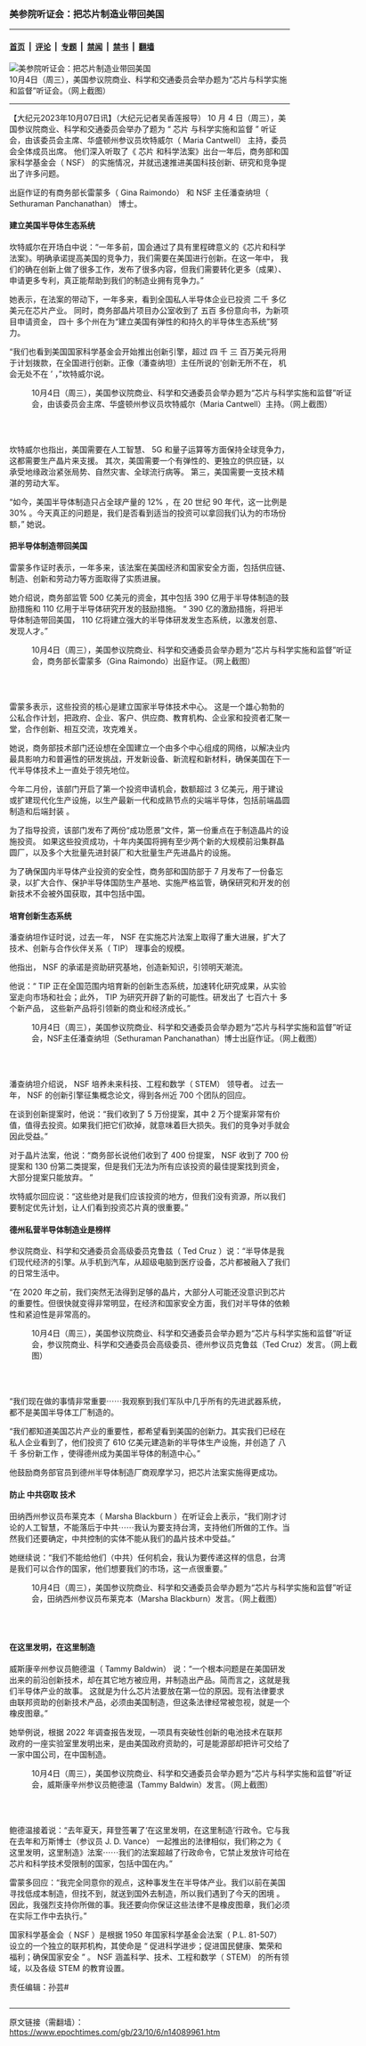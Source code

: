 ### 美参院听证会：把芯片制造业带回美国

---

#### [首页](../../../..?n14089961) &nbsp;|&nbsp; [评论](../../../../../epoch-comment?n14089961) &nbsp;|&nbsp; [专题](../../../../../epoch-special?n14089961) &nbsp;|&nbsp; [禁闻](../../../../../epoch-news?n14089961) &nbsp;|&nbsp; [禁书](../../../../../books?n14089961) &nbsp;|&nbsp; [翻墙](https://github.com/gfw-breaker/nogfw/blob/master/README.md?n14089961)


<div><img alt="美参院听证会：把芯片制造业带回美国" class="attachment-djy_600_400 size-djy_600_400 wp-post-image" src="https://i.epochtimes.com/assets/uploads/2023/10/id14089969-Senate-Hearing-600x400.png"/>
<div class="caption">
 10月4日（周三），美国参议院商业、科学和交通委员会举办题为“芯片与科学实施和监督”听证会。（网上截图）
</div></div><hr/><div class="post_content" id="artbody" itemprop="articleBody">
 <!-- article content begin -->
 <p>
  【大纪元2023年10月07日讯】（大纪元记者吴香莲报导）
  <span class="s1">
   10
  </span>
  月
  <span class="s1">
   4
  </span>
  日（周三），美国参议院商业、科学和交通委员会举办了题为
  <span class="s1">
   “
  </span>
  <ok href="https://www.epochtimes.com/gb/tag/%E8%8A%AF%E7%89%87.html">
   芯片
  </ok>
  与科学实施和监督
  <span class="s1">
   ”
  </span>
  听证会，由该委员会主席、华盛顿州参议员坎特威尔（
  <span class="s1">
   Maria Cantwell）
  </span>
  主持，委员会全体成员出席。 他们深入听取了《
  <ok href="https://www.epochtimes.com/gb/tag/%E8%8A%AF%E7%89%87.html">
   芯片
  </ok>
  和科学法案》出台一年后，商务部和国家科学基金会（
  <span class="s1">
   NSF）
  </span>
  的实施情况，并就迅速推进美国科技创新、研究和竞争提出了许多问题。
 </p>
 <p class="p3">
  <span class="s2">
   出庭作证的有商务部长雷蒙多（
  </span>
  Gina Raimondo）
  <span class="s2">
   和
  </span>
  NSF
  <span class="s2">
   主任潘查纳坦（
  </span>
  Sethuraman Panchanathan）
  <span class="s2">
   博士。
  </span>
 </p>
 <h4 class="p1">
  建立美国半导体生态系统
 </h4>
 <p class="p1">
  坎特威尔在开场白中说：“一年多前，国会通过了具有里程碑意义的《芯片和科学法案》。明确承诺提高美国的竞争力，我们需要在美国进行创新。在这一年中， 我们的确在创新上做了很多工作，发布了很多内容，但我们需要转化更多（成果）、申请更多专利，真正能帮助到我们的制造业拥有竞争力。”
 </p>
 <p class="p1">
  她表示，在法案的带动下，一年多来，看到全国私人半导体企业已投资
  <span class="s1">
   二千
  </span>
  多亿美元在芯片产业。 同时，商务部晶片项目办公室收到了
  <span class="s1">
   五百
  </span>
  多份意向书，为新项目申请资金，
  <span class="s1">
   四十
  </span>
  多个州在为“建立美国有弹性的和持久的半导体生态系统”努力。
 </p>
 <p class="p1">
  “我们也看到美国国家科学基金会开始推出创新引擎，超过
  <span class="s1">
   四
  </span>
  千
  <span class="s1">
   三
  </span>
  百万美元将用于计划拨款，在全国进行创新。正像（潘查纳坦）主任所说的‘创新无所不在， 机会无处不在
  <span class="s1">
   ’
  </span>
  ，”坎特威尔说。
 </p>
 <figure aria-describedby="caption-attachment-14089971" class="wp-caption alignnone" id="attachment_14089971" style="width: 600px">
  <ok href="https://i.epochtimes.com/assets/uploads/2023/10/id14089971-Cantwell.png" target="_blank">
   <img alt="" class="size-large wp-image-14089971" src="https://i.epochtimes.com/assets/uploads/2023/10/id14089971-Cantwell-600x334.png"/>
  </ok>
  <br/><figcaption class="wp-caption-text" id="caption-attachment-14089971">
   10月4日（周三），美国参议院商业、科学和交通委员会举办题为“芯片与科学实施和监督”听证会，由该委员会主席、华盛顿州参议员坎特威尔（Maria Cantwell）主持。（网上截图）
  </figcaption><br/>
 </figure><br/>
 <p class="p1">
  坎特威尔也指出，美国需要在人工智慧、
  <span class="s1">
   5G
  </span>
  和量子运算等方面保持全球竞争力，这都需要生产晶片来支援。 其次，美国需要一个有弹性的、更独立的供应链，以承受地缘政治紧张局势、自然灾害、全球流行病等。 第三，美国需要一支技术精湛的劳动大军。
 </p>
 <p class="p1">
  “如今，美国半导体制造只占全球产量的
  <span class="s1">
   12%
  </span>
  ，在
  <span class="s1">
   20
  </span>
  世纪
  <span class="s1">
   90
  </span>
  年代，这一比例是
  <span class="s1">
   30%
  </span>
  。今天真正的问题是，我们是否看到适当的投资可以拿回我们认为的市场份额，” 她说。
 </p>
 <h4 class="p1">
  把半导体制造带回美国
 </h4>
 <p class="p1">
  雷蒙多作证时表示，一年多来，该法案在美国经济和国家安全方面，包括供应链、制造、创新和劳动力等方面取得了实质进展。
 </p>
 <p class="p1">
  她介绍说，商务部监管
  <span class="s1">
   500
  </span>
  亿美元的资金，其中包括
  <span class="s1">
   390
  </span>
  亿用于半导体制造的鼓励措施和
  <span class="s1">
   110
  </span>
  亿用于半导体研究开发的鼓励措施。 “
  <span class="s1">
   390
  </span>
  亿的激励措施，将把半导体制造带回美国，
  <span class="s1">
   110
  </span>
  亿将建立强大的半导体研发发生态系统，以激发创意、发现人才。”
 </p>
 <figure aria-describedby="caption-attachment-14089972" class="wp-caption alignnone" id="attachment_14089972" style="width: 600px">
  <ok href="https://i.epochtimes.com/assets/uploads/2023/10/id14089972-Raimondo.png" target="_blank">
   <img alt="" class="size-large wp-image-14089972" src="https://i.epochtimes.com/assets/uploads/2023/10/id14089972-Raimondo-600x338.png"/>
  </ok>
  <br/><figcaption class="wp-caption-text" id="caption-attachment-14089972">
   10月4日（周三），美国参议院商业、科学和交通委员会举办题为“芯片与科学实施和监督”听证会，商务部长雷蒙多（Gina Raimondo）出庭作证。（网上截图）
  </figcaption><br/>
 </figure><br/>
 <p class="p1">
  雷蒙多表示，这些投资的核心是建立国家半导体技术中心。 这是一个雄心勃勃的公私合作计划，把政府、企业、客户、供应商、教育机构、企业家和投资者汇聚一堂，合作创新、相互交流，攻克难关。
 </p>
 <p class="p1">
  她说，商务部技术部门还设想在全国建立一个由多个中心组成的网络，以解决业内最具影响力和普遍性的研发挑战，开发新设备、新流程和新材料，确保美国在下一代半导体技术上一直处于领先地位。
 </p>
 <p class="p1">
  今年二月份，该部门开启了第一个投资申请机会，数额超过
  <span class="s1">
   3
  </span>
  亿美元，用于建设或扩建现代化生产设施，以生产最新一代和成熟节点的尖端半导体，包括前端晶圆制造和后端封装 。
 </p>
 <p class="p1">
  为了指导投资，该部门发布了两份“成功愿景”文件，第一份重点在于制造晶片的设施投资。 如果这些投资成功，十年内美国将拥有至少两个新的大规模前沿集群晶圆厂，以及多个大批量先进封装厂和大批量生产先进晶片的设施。
 </p>
 <p class="p1">
  为了确保国内半导体产业投资的安全性，商务部和国防部于
  <span class="s1">
   7
  </span>
  月发布了一份备忘录，以扩大合作、保护半导体国防生产基地、实施严格监管，确保研究和开发的创新技术不会被外国获取，其中包括中国。
 </p>
 <h4 class="p1">
  培育创新生态系统
 </h4>
 <p class="p1">
  潘查纳坦作证时说，过去一年，
  <span class="s1">
   NSF
  </span>
  在实施芯片法案上取得了重大进展，扩大了技术、创新与合作伙伴关系（
  <span class="s1">
   TIP）
  </span>
  理事会的规模。
 </p>
 <p class="p1">
  他指出，
  <span class="s1">
   NSF
  </span>
  的承诺是资助研究基地，创造新知识，引领明天潮流。
 </p>
 <p class="p1">
  他说：“
  <span class="s1">
   TIP
  </span>
  正在全国范围内培育新的创新生态系统，加速转化研究成果，从实验室走向市场和社会；此外，
  <span class="s1">
   TIP
  </span>
  为研究开辟了新的可能性。研发出了
  <span class="s1">
   七百六十
  </span>
  多个新产品， 这些新产品将引领新的商业和经济成长。”
 </p>
 <figure aria-describedby="caption-attachment-14089973" class="wp-caption alignnone" id="attachment_14089973" style="width: 600px">
  <ok href="https://i.epochtimes.com/assets/uploads/2023/10/id14089973-Dr.-Panchanathan.png" target="_blank">
   <img alt="" class="size-large wp-image-14089973" src="https://i.epochtimes.com/assets/uploads/2023/10/id14089973-Dr.-Panchanathan-600x335.png"/>
  </ok>
  <br/><figcaption class="wp-caption-text" id="caption-attachment-14089973">
   10月4日（周三），美国参议院商业、科学和交通委员会举办题为“芯片与科学实施和监督”听证会，NSF主任潘查纳坦（Sethuraman Panchanathan）博士出庭作证。（网上截图）
  </figcaption><br/>
 </figure><br/>
 <p class="p1">
  潘查纳坦介绍说，
  <span class="s1">
   NSF
  </span>
  培养未来科技、工程和数学（
  <span class="s1">
   STEM）
  </span>
  领导者。 过去一年，
  <span class="s1">
   NSF
  </span>
  的创新引擎征集概念论文，得到各州近
  <span class="s1">
   700
  </span>
  个团队的回应。
 </p>
 <p class="p1">
  在谈到创新提案时，他说：“我们收到了
  <span class="s1">
   5
  </span>
  万份提案，其中
  <span class="s1">
   2
  </span>
  万个提案非常有价值，值得去投资。如果我们把它们砍掉，就意味着巨大损失。我们的竞争对手就会因此受益。”
 </p>
 <p class="p1">
  对于晶片法案，他说：“商务部长说他们收到了
  <span class="s1">
   400
  </span>
  份提案，
  <span class="s1">
   NSF
  </span>
  收到了
  <span class="s1">
   700
  </span>
  份提案和
  <span class="s1">
   130
  </span>
  份第二类提案，但是我们无法为所有应该投资的最佳提案找到资金，大部分提案只能放弃。
  <span class="s1">
   ”
  </span>
 </p>
 <p class="p1">
  坎特威尔回应说：“这些绝对是我们应该投资的地方，但我们没有资源，所以我们要制定优先计划，让人们看到投资芯片真的很重要。”
 </p>
 <h4 class="p1">
  德州私营半导体制造业是榜样
 </h4>
 <p class="p1">
  参议院商业、科学和交通委员会高级委员克鲁兹（
  <span class="s1">
   Ted Cruz
  </span>
  ）说：“半导体是我们现代经济的引擎。从手机到汽车，从超级电脑到医疗设备，芯片都被融入了我们的日常生活中。
 </p>
 <p class="p1">
  “在
  <span class="s1">
   2020
  </span>
  年之前，我们突然无法得到足够的晶片，大部分人可能还没意识到芯片的重要性。但很快就变得非常明显，在经济和国家安全方面，我们对半导体的依赖性和紧迫性是非常高的。
 </p>
 <figure aria-describedby="caption-attachment-14089974" class="wp-caption alignnone" id="attachment_14089974" style="width: 600px">
  <ok href="https://i.epochtimes.com/assets/uploads/2023/10/id14089974-Ted-Cruz.png" target="_blank">
   <img alt="" class="size-large wp-image-14089974" src="https://i.epochtimes.com/assets/uploads/2023/10/id14089974-Ted-Cruz-600x336.png"/>
  </ok>
  <br/><figcaption class="wp-caption-text" id="caption-attachment-14089974">
   10月4日（周三），美国参议院商业、科学和交通委员会举办题为“芯片与科学实施和监督”听证会，参议院商业、科学和交通委员会高级委员、德州参议员克鲁兹（Ted Cruz）发言。（网上截图）
  </figcaption><br/>
 </figure><br/>
 <p class="p1">
  “我们现在做的事情非常重要⋯⋯我观察到我们军队中几乎所有的先进武器系统，都不是美国半导体工厂制造的。
 </p>
 <p class="p1">
  “我们都知道美国芯片产业的重要性，都希望看到美国的创新力。其实我们已经在私人企业看到了，他们投资了
  <span class="s1">
   610
  </span>
  亿美元建造新的半导体生产设施，并创造了
  <span class="s1">
   八千
  </span>
  多份新工作 ，使得德州成为美国半导体的制造中心。”
 </p>
 <p class="p1">
  他鼓励商务部官员到德州半导体制造厂商观摩学习，把芯片法案实施得更成功。
 </p>
 <h4 class="p1">
  防止
  <ok href="https://www.epochtimes.com/gb/tag/%E4%B8%AD%E5%85%B1%E7%AA%83%E5%8F%96.html">
   中共窃取
  </ok>
  技术
 </h4>
 <p class="p1">
  田纳西州参议员布莱克本（
  <span class="s1">
   Marsha Blackburn
  </span>
  ）在听证会上表示，“我们刚才讨论的人工智慧，不能落后于中共⋯⋯我认为要支持台湾，支持他们所做的工作。当然我们还要确定，中共控制的实体不能从我们的晶片技术中受益。”
 </p>
 <p class="p1">
  她继续说：“我们不能给他们（中共）任何机会，我认为要传递这样的信息，台湾是我们可以合作的国家，他们想要我们的市场，这一点很重要。”
 </p>
 <figure aria-describedby="caption-attachment-14089975" class="wp-caption alignnone" id="attachment_14089975" style="width: 600px">
  <ok href="https://i.epochtimes.com/assets/uploads/2023/10/id14089975-Blackburn.png" target="_blank">
   <img alt="" class="size-large wp-image-14089975" src="https://i.epochtimes.com/assets/uploads/2023/10/id14089975-Blackburn-600x338.png"/>
  </ok>
  <br/><figcaption class="wp-caption-text" id="caption-attachment-14089975">
   10月4日（周三），美国参议院商业、科学和交通委员会举办题为“芯片与科学实施和监督”听证会，田纳西州参议员布莱克本（Marsha Blackburn）发言。（网上截图）
  </figcaption><br/>
 </figure><br/>
 <h4 class="p1">
  在这里发明，在这里制造
 </h4>
 <p class="p1">
  威斯康辛州参议员鲍德温（
  <span class="s1">
   Tammy Baldwin）
  </span>
  说：“一个根本问题是在美国研发出来的前沿创新技术，却在其它地方被应用，并制造出产品。简而言之，这就是我们半导体产业的故事。 这就是为什么芯片法要放在第一位的原因。现有法律要求由联邦资助的创新技术产品，必须由美国制造，但这条法律经常被忽视，就是一个橡皮图章。”
 </p>
 <p class="p1">
  她举例说，根据
  <span class="s1">
   2022
  </span>
  年调查报告发现，一项具有突破性创新的电池技术在联邦政府的一座实验室里发明出来，是由美国政府资助的，可是能源部却把许可交给了一家中国公司，在中国制造。
 </p>
 <figure aria-describedby="caption-attachment-14089976" class="wp-caption alignnone" id="attachment_14089976" style="width: 600px">
  <ok href="https://i.epochtimes.com/assets/uploads/2023/10/id14089976-Baldwin.png" target="_blank">
   <img alt="" class="size-large wp-image-14089976" src="https://i.epochtimes.com/assets/uploads/2023/10/id14089976-Baldwin-600x334.png"/>
  </ok>
  <br/><figcaption class="wp-caption-text" id="caption-attachment-14089976">
   10月4日（周三），美国参议院商业、科学和交通委员会举办题为“芯片与科学实施和监督”听证会，威斯康辛州参议员鲍德温（Tammy Baldwin）发言。（网上截图）
  </figcaption><br/>
 </figure><br/>
 <p class="p1">
  鲍德温接着说：“去年夏天，拜登签署了‘在这里发明，在这里制造’行政令。它与我在去年和万斯博士（参议员
  <span class="s1">
   J. D. Vance）
  </span>
  一起推出的法律相似，我们称之为《 这里发明，这里制造》法案⋯⋯我们的法案超越了行政命令，它禁止发放许可给在芯片和科学技术受限制的国家，包括中国在内。”
 </p>
 <p class="p1">
  雷蒙多回应：“我完全同意你的观点，这种事发生在半导体产业。我们以前在美国寻找低成本制造，但找不到，就送到国外去制造，所以我们遇到了今天的困境 。因此，我强烈支持你所做的事。我还要向你保证这些法律不是橡皮图章，我们必须在实际工作中去执行。”
 </p>
 <p class="p1">
  国家科学基金会（
  <span class="s1">
   NSF
  </span>
  ）是根据
  <span class="s1">
   1950
  </span>
  年国家科学基金会法案（
  <span class="s1">
   P.L. 81-507）
  </span>
  设立的一个独立的联邦机构，其使命是
  <span class="s1">
   “
  </span>
  促进科学进步；促进国民健康、繁荣和福利；确保国家安全
  <span class="s1">
   ”
  </span>
  。
  <span class="s1">
   NSF
  </span>
  涵盖科学、技术、工程和数学（
  <span class="s1">
   STEM）
  </span>
  的所有领域，以及各级
  <span class="s1">
   STEM
  </span>
  的教育设置。
 </p>
 <p class="p1">
  责任编辑：孙芸#
 </p>
 <!-- article content end -->
 <div id="below_article_ad">
 </div>
</div>


<img src='http://gfw-breaker.win/epoch-news/pages/ncid277/n14089961.md' width='0px' height='0px'/>

---

原文链接（需翻墙）：https://www.epochtimes.com/gb/23/10/6/n14089961.htm